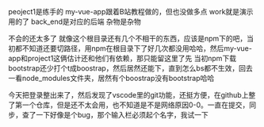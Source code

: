 peoject1是练手的
my-vue-app跟着B站教程做的，但也没做多点
work就是演示用的了
back_end是对应的后端
杂物是杂物

不会的还太多了
就像这个根目录还有几个不相干的东西，应该是npm下的吧，当初都不知道还要切路径，用npm在根目录下了好几次都没用哈哈，然后my-vue-app和project1这俩估计还和他们有依赖，那只能留这里了先
当初npm下载bootstrap还少打个t成boostrap，然后居然还能下，直到怎么bs都不生效，回去一看node_modules文件夹，居然有个boostrap没有bootstrap哈哈

今天把登录整出来了，然后发现了vscode里的git功能，还挺方便，在github上整了第一个仓库，但是还不太会用，也不知道是不是网络原因0-0。一直在提交，同步，查了一下好像是个bug，那个输入栏必须起个名字，我试一下